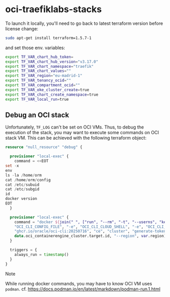 # oci-traefiklabs-stacks

To launch it locally, you'll need to go back to latest terraform version before license change:

```sh
sudo apt-get install terraform=1.5.7-1
```

and set those env. variables:

```sh
export TF_VAR_chart_hub_token=
export TF_VAR_chart_hub_version="v3.17.0"
export TF_VAR_chart_namespace="traefik"
export TF_VAR_chart_values=""
export TF_VAR_region="eu-madrid-1"
export TF_VAR_tenancy_ocid=""
export TF_VAR_compartment_ocid=""
export TF_VAR_oke_cluster_create=true
export TF_VAR_chart_create_namespace=true
export TF_VAR_local_run=true
```       

## Debug an OCI stack

Unfortunately, `TF_LOG` can't be set on OCI VMs.
Thus, to debug the execution of the stack, you may want to execute some commands on OCI stack VM.
This can be achieved with the following terraform object:

```terraform
resource "null_resource" "debug" {

  provisioner "local-exec" {
    command = <<EOT
set -x
env
ls -la /home/orm
cat /home/orm/config
cat /etc/subuid
cat /etc/subgid
id
docker version
EOT
  }

  provisioner "local-exec" {
    command = "docker ${join(" ", ["run", "--rm", "-t", "--userns", "keep-id:uid=1000,gid=1000", "-v", "/home/orm:/home/orm", "-e", "OCI_CLI_AUTH", "-e",
    "OCI_CLI_CONFIG_FILE", "-e", "OCI_CLI_CLOUD_SHELL", "-e", "OCI_CLI_USE_INSTANCE_METADATA_SERVICE",
    "ghcr.io/oracle/oci-cli:20250716", "ce", "cluster", "generate-token", "--cluster-id",
    data.oci_containerengine_cluster.target.id, "--region", var.region])}"
  }

  triggers = {
    always_run = timestamp()
  }
}
```
   
> [!NOTE] 
> While running docker commands, you may have to know OCI VM uses `podman`.
> cf. https://docs.podman.io/en/latest/markdown/podman-run.1.html

